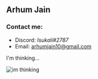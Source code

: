 ## Arhum Jain

### Contact me:
- Discord: _Isukali#2787_
- Email: arhumjain10@gmail.com

I'm thinking...
<p><img align="center" src="https://camo.githubusercontent.com/904ae285e3b2cf64cd2eefa7df5fe43e2dec53a172c97c0690db76e2ccaa0e34/68747470733a2f2f70617374652e7361696e6e68652e6465762f7e6c6f6164696e672e676966" alt="im thinking" /></p>

